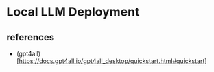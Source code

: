 # Local LLM Deployment

## references
- (gpt4all)[https://docs.gpt4all.io/gpt4all_desktop/quickstart.html#quickstart]
